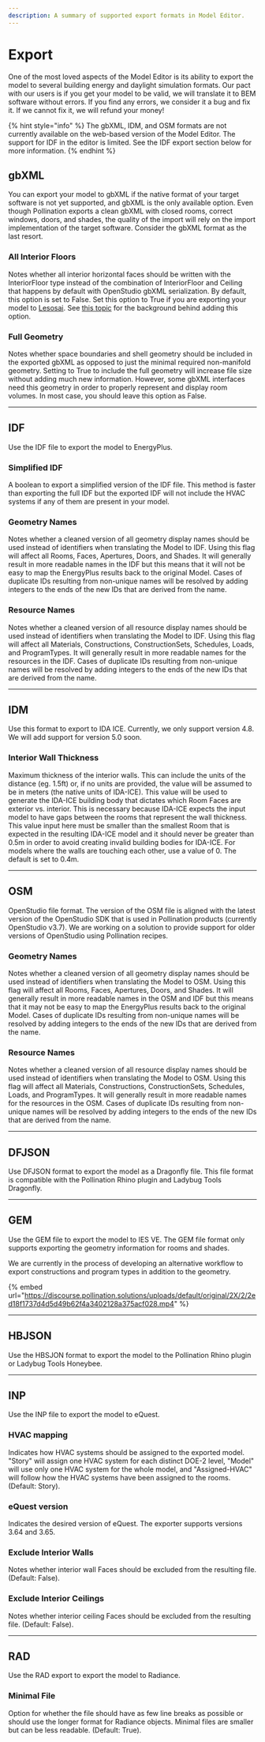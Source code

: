 ```yaml
---
description: A summary of supported export formats in Model Editor.
---
```


# Export

One of the most loved aspects of the Model Editor is its ability to export the model to several building energy and daylight simulation formats. Our pact with our users is if you get your model to be valid, we will translate it to BEM software without errors. If you find any errors, we consider it a bug and fix it. If we cannot fix it, we will refund your money!

{% hint style="info" %}
The gbXML, IDM, and OSM formats are not currently available on the web-based version of the Model Editor. The support for IDF in the editor is limited. See the IDF export section below for more information.
{% endhint %}

## gbXML

You can export your model to gbXML if the native format of your target software is not yet supported, and gbXML is the only available option. Even though Pollination exports a clean gbXML with closed rooms, correct windows, doors, and shades, the quality of the import will rely on the import implementation of the target software. Consider the gbXML format as the last resort.

### All Interior Floors

Notes whether all interior horizontal faces should be written with the InteriorFloor type instead of the combination of InteriorFloor and Ceiling that happens by default with OpenStudio gbXML serialization. By default, this option is set to False. Set this option to True if you are exporting your model to [Lesosai](https://lesosai.com/logiciel/bim-bem/). See [this topic](https://discourse.pollination.solutions/t/gbxml-export-surface-type-issues/3677/15) for the background behind adding this option.

### Full Geometry

Notes whether space boundaries and shell geometry should be included in the exported gbXML as opposed to just the minimal required non-manifold geometry. Setting to True to include the full geometry will increase file size without adding much new information. However, some gbXML interfaces need this geometry in order to properly represent and display room volumes. In most case, you should leave this option as False.

***

## IDF

Use the IDF file to export the model to EnergyPlus.

### Simplified IDF

A boolean to export a simplified version of the IDF file. This method is faster than exporting the full IDF but the exported IDF will not include the HVAC systems if any of them are present in your model.

### Geometry Names

Notes whether a cleaned version of all geometry display names should be used instead of identifiers when translating the Model to IDF. Using this flag will affect all Rooms, Faces, Apertures, Doors, and Shades. It will generally result in more readable names in the IDF but this means that it will not be easy to map the EnergyPlus results back to the original Model. Cases of duplicate IDs resulting from non-unique names will be resolved by adding integers to the ends of the new IDs that are derived from the name.

### Resource Names

Notes whether a cleaned version of all resource display names should be used instead of identifiers when translating the Model to IDF. Using this flag will affect all Materials, Constructions, ConstructionSets, Schedules, Loads, and ProgramTypes. It will generally result in more readable names for the resources in the IDF. Cases of duplicate IDs resulting from non-unique names will be resolved by adding integers to the ends of the new IDs that are derived from the name.

***

## IDM

Use this format to export to IDA ICE. Currently, we only support version 4.8. We will add support for version 5.0 soon.

### **Interior Wall Thickness**

Maximum thickness of the interior walls. This can include the units of the distance (eg. 1.5ft) or, if no units are provided, the value will be assumed to be in meters (the native units of IDA-ICE). This value will be used to generate the IDA-ICE building body that dictates which Room Faces are exterior vs. interior. This is necessary because IDA-ICE expects the input model to have gaps between the rooms that represent the wall thickness. This value input here must be smaller than the smallest Room that is expected in the resulting IDA-ICE model and it should never be greater than 0.5m in order to avoid creating invalid building bodies for IDA-ICE. For models where the walls are touching each other, use a value of 0. The default is set to 0.4m.

***

## OSM

OpenStudio file format. The version of the OSM file is aligned with the latest version of the OpenStudio SDK that is used in Pollination products (currently OpenStudio v3.7). We are working on a solution to provide support for older versions of OpenStudio using Pollination recipes.

### Geometry Names

Notes whether a cleaned version of all geometry display names should be used instead of identifiers when translating the Model to OSM. Using this flag will affect all Rooms, Faces, Apertures, Doors, and Shades. It will generally result in more readable names in the OSM and IDF but this means that it may not be easy to map the EnergyPlus results back to the original Model. Cases of duplicate IDs resulting from non-unique names will be resolved by adding integers to the ends of the new IDs that are derived from the name.

### Resource Names

Notes whether a cleaned version of all resource display names should be used instead of identifiers when translating the Model to OSM. Using this flag will affect all Materials, Constructions, ConstructionSets, Schedules, Loads, and ProgramTypes. It will generally result in more readable names for the resources in the OSM. Cases of duplicate IDs resulting from non-unique names will be resolved by adding integers to the ends of the new IDs that are derived from the name.

***

## DFJSON

Use DFJSON format to export the model as a Dragonfly file. This file format is compatible with the Pollination Rhino plugin and Ladybug Tools Dragonfly.

***

## GEM

Use the GEM file to export the model to IES VE. The GEM file format only supports exporting the geometry information for rooms and shades.

We are currently in the process of developing an alternative workflow to export constructions and program types in addition to the geometry.

{% embed url="https://discourse.pollination.solutions/uploads/default/original/2X/2/2ed18f1737d4d5d49b62f4a3402128a375acf028.mp4" %}

***

## HBJSON

Use the HBSJON format to export the model to the Pollination Rhino plugin or Ladybug Tools Honeybee.

***

## INP

Use the INP file to export the model to eQuest.

### **HVAC mapping**

Indicates how HVAC systems should be assigned to the exported model. "Story" will assign one HVAC system for each distinct DOE-2 level, "Model" will use only one HVAC system for the whole model, and "Assigned-HVAC" will follow how the HVAC systems have been assigned to the rooms. (Default: Story).

### **eQuest version**

Indicates the desired version of eQuest. The exporter supports versions 3.64 and 3.65.

### **Exclude Interior Walls**

Notes whether interior wall Faces should be excluded from the resulting file. (Default: False).

### **Exclude Interior Ceilings**

Notes whether interior ceiling Faces should be excluded from the resulting file. (Default: False).

***

## RAD

Use the RAD export to export the model to Radiance.

### M**inimal File**

Option for whether the file should have as few line breaks as possible or should use the longer format for Radiance objects. Minimal files are smaller but can be less readable. (Default: True).


